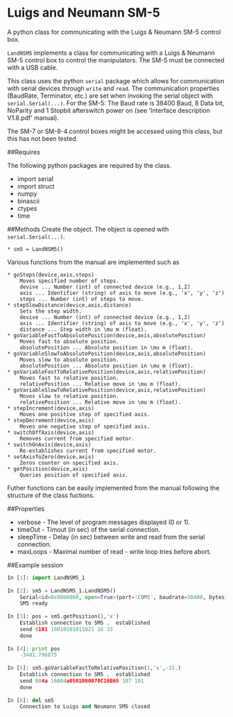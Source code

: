 Luigs and Neumann SM-5
======================

A python class for communicating with the Luigs &amp; Neumann SM-5 control box.


`LandNSM5` implements a class for communicating with a Luigs & Neumann SM-5 control box to control the manipulators. The SM-5 must be connected with a USB cable. 

This class uses the python `serial` package which allows for communication with serial devices through `write` and `read`. The communication properties (BaudRate, Terminator, etc.) are set when invoking the serial object with `serial.Serial(...)`. For the SM-5: The Baud rate is 38400 Baud, 8 Data bit, NoParity and 1 Stopbit afterswitch power on (see 'Interface description V1.8.pdf' manual). 

The SM-7 or SM-8-4 control boxes might be accessed using this class, but this has not been tested. 

##Requires

The following python packages are required by the class. 

* import serial
* import struct
* numpy 
* binascii
* ctypes
* time 

##Methods
  Create the object. The object is opened with `serial.Serial(...)`.
  
    * sm5 = LandNSM5()

  Various functions from the manual are implemented such as
  
    * goSteps(device,axis,steps)
		Moves specified number of steps. 
		devive ... Number (int) of connected device (e.g., 1,2)
		axis ... Identifier (string) of axis to move (e.g., 'x', 'y', 'z')
		steps ... Number (int) of steps to move.
    * stepSlowDistance(device,axis,distance)
		Sets the step width. 
		devive ... Number (int) of connected device (e.g., 1,2)
		axis ... Identifier (string) of axis to move (e.g., 'x', 'y', 'z')
		distance ... Step width in \mu m (float).
    * goVariableFastToAbsolutePosition(device,axis,absolutePosition)
		Moves fast to absolute position.
		absolutePosition ... Absolute position in \mu m (float). 
    * goVariableSlowToAbsolutePosition(device,axis,absolutePosition)
		Moves slow to absolute position.
		absolutePosition ... Absolute position in \mu m (float). 
    * goVariableFastToRelativePosition(device,axis,relativePosition)
		Moves fast to relative position.
		relativePosition ... Relative move in \mu m (float). 
    * goVariableSlowToRelativePosition(device,axis,relativePosition)
		Moves slow to relative position.
		relativePosition ... Relative move in \mu m (float). 
    * stepIncrement(device,axis)
		Moves one positive step of specified axis. 
    * stepDecrement(device,axis)
		Moves one negative step of specified axis. 
    * switchOffAxis(device,axis)
		Removes current from specified motor.
    * switchOnAxis(device,axis)
		Re-establishes current from specified motor.
    * setAxisToZero(device,axis)
		Zeros counter on specified axis.
    * getPosition(device,axis)
		Queries position of specified axis.

Futher functions can be easily implemented from the manual following the structure of the class fuctions. 

##Properties

* verbose - The level of program messages displayed (0 or 1). 
* timeOut - Timout (in sec) of the serial connection. 
* sleepTime - Delay (in sec) between write and read from the serial connection. 
* maxLoops - Maximal number of read - write loop tries before abort. 


##Example session

```python
In [1]: import LandNSM5_1
  
In [2]: sm5 = LandNSM5_1.LandNSM5()
    Serial<id=0x98b0860, open=True>(port='COM5', baudrate=38400, bytesize=8, parity='N', stopbits=1, timeout=1, xonxoff=False, rtscts=False, dsrdtr=False)
    SM5 ready
  
In [3]: pos = sm5.getPosition(1,'x')
    Establish connection to SM5 .  established
    send 0101 16010101011021 16 33
    done
  
In [4]: print pos
    -3481.796875
  
In [5]: sm5.goVariableFastToRelativePosition(1,'x',-15.)
    Establish connection to SM5 .  established
    send 004a 16004a0501000070C16B65 107 101
    done
   
In [6]: del sm5
    Connection to Luigs and Neumann SM5 closed
```
  
  

